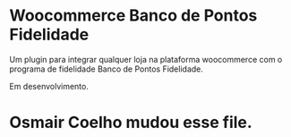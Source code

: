 # Woocommerce Banco de Pontos Fidelidade

Um plugin para integrar qualquer loja na plataforma woocommerce com o programa de fidelidade Banco de Pontos Fidelidade.

Em desenvolvimento.

# Osmair Coelho mudou esse file.
